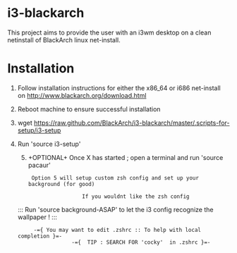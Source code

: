 i3-blackarch
============

This project aims to provide the user with an i3wm desktop on a clean netinstall of BlackArch linux net-install.  

Installation
============

1. Follow installation instructions for either the x86_64 or i686 net-install on http://www.blackarch.org/download.html
2. Reboot machine to ensure successful installation
3. wget https://raw.github.com/BlackArch/i3-blackarch/master/.scripts-for-setup/i3-setup
4. Run 'source i3-setup'
	
	5. +OPTIONAL+    Once X has started ; open a terminal and run 'source pacaur'
		
			Option 5 will setup custom zsh config and set up your background (for good)

							If you wouldnt like the zsh config 

	  ::: Run 'source background-ASAP' to let the i3 config recognize the wallpaper ! :::

			-={ You may want to edit .zshrc :: To help with local completion }=- 
						-={  TIP : SEARCH FOR 'cocky'  in .zshrc }=-
